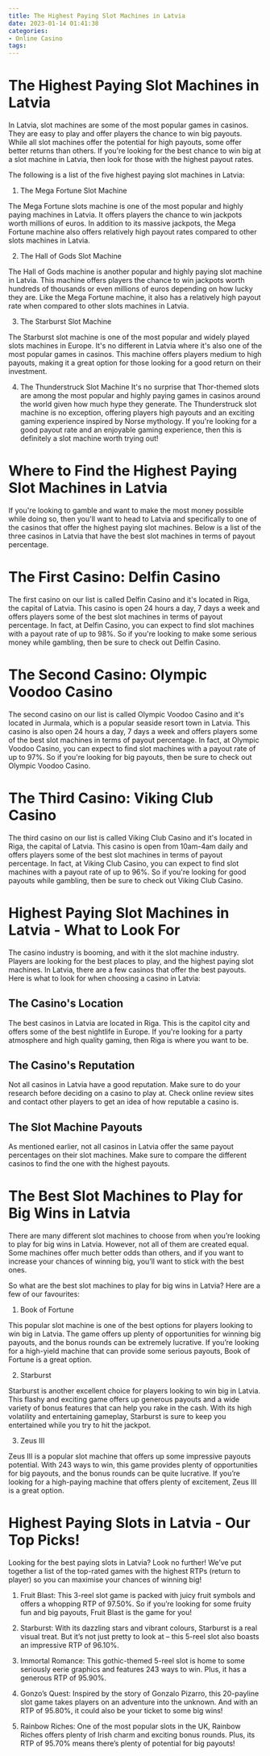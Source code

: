 ```yaml
---
title: The Highest Paying Slot Machines in Latvia
date: 2023-01-14 01:41:38
categories:
- Online Casino
tags:
---
```



#  The Highest Paying Slot Machines in Latvia

In Latvia, slot machines are some of the most popular games in casinos. They are easy to play and offer players the chance to win big payouts. While all slot machines offer the potential for high payouts, some offer better returns than others. If you're looking for the best chance to win big at a slot machine in Latvia, then look for those with the highest payout rates.

The following is a list of the five highest paying slot machines in Latvia:

1. The Mega Fortune Slot Machine

The Mega Fortune slots machine is one of the most popular and highly paying machines in Latvia. It offers players the chance to win jackpots worth millions of euros. In addition to its massive jackpots, the Mega Fortune machine also offers relatively high payout rates compared to other slots machines in Latvia.

2. The Hall of Gods Slot Machine

The Hall of Gods machine is another popular and highly paying slot machine in Latvia. This machine offers players the chance to win jackpots worth hundreds of thousands or even millions of euros depending on how lucky they are. Like the Mega Fortune machine, it also has a relatively high payout rate when compared to other slots machines in Latvia.

3. The Starburst Slot Machine

The Starburst slot machine is one of the most popular and widely played slots machines in Europe. It's no different in Latvia where it's also one of the most popular games in casinos. This machine offers players medium to high payouts, making it a great option for those looking for a good return on their investment.

4. The Thunderstruck Slot Machine
It's no surprise that Thor-themed slots are among the most popular and highly paying games in casinos around the world given how much hype they generate. The Thunderstruck slot machine is no exception, offering players high payouts and an exciting gaming experience inspired by Norse mythology. If you're looking for a good payout rate and an enjoyable gaming experience, then this is definitely a slot machine worth trying out!

#  Where to Find the Highest Paying Slot Machines in Latvia

If you're looking to gamble and want to make the most money possible while doing so, then you'll want to head to Latvia and specifically to one of the casinos that offer the highest paying slot machines. Below is a list of the three casinos in Latvia that have the best slot machines in terms of payout percentage.

# The First Casino: Delfin Casino

The first casino on our list is called Delfin Casino and it's located in Riga, the capital of Latvia. This casino is open 24 hours a day, 7 days a week and offers players some of the best slot machines in terms of payout percentage. In fact, at Delfin Casino, you can expect to find slot machines with a payout rate of up to 98%. So if you're looking to make some serious money while gambling, then be sure to check out Delfin Casino.

# The Second Casino: Olympic Voodoo Casino

The second casino on our list is called Olympic Voodoo Casino and it's located in Jurmala, which is a popular seaside resort town in Latvia. This casino is also open 24 hours a day, 7 days a week and offers players some of the best slot machines in terms of payout percentage. In fact, at Olympic Voodoo Casino, you can expect to find slot machines with a payout rate of up to 97%. So if you're looking for big payouts, then be sure to check out Olympic Voodoo Casino.

# The Third Casino: Viking Club Casino

The third casino on our list is called Viking Club Casino and it's located in Riga, the capital of Latvia. This casino is open from 10am-4am daily and offers players some of the best slot machines in terms of payout percentage. In fact, at Viking Club Casino, you can expect to find slot machines with a payout rate of up to 96%. So if you're looking for good payouts while gambling, then be sure to check out Viking Club Casino.

#  Highest Paying Slot Machines in Latvia - What to Look For

The casino industry is booming, and with it the slot machine industry. Players are looking for the best places to play, and the highest paying slot machines. In Latvia, there are a few casinos that offer the best payouts. Here is what to look for when choosing a casino in Latvia:

## The Casino's Location
The best casinos in Latvia are located in Riga. This is the capitol city and offers some of the best nightlife in Europe. If you're looking for a party atmosphere and high quality gaming, then Riga is where you want to be.

## The Casino's Reputation
Not all casinos in Latvia have a good reputation. Make sure to do your research before deciding on a casino to play at. Check online review sites and contact other players to get an idea of how reputable a casino is.

## The Slot Machine Payouts
As mentioned earlier, not all casinos in Latvia offer the same payout percentages on their slot machines. Make sure to compare the different casinos to find the one with the highest payouts.

#  The Best Slot Machines to Play for Big Wins in Latvia

There are many different slot machines to choose from when you’re looking to play for big wins in Latvia. However, not all of them are created equal. Some machines offer much better odds than others, and if you want to increase your chances of winning big, you’ll want to stick with the best ones.

So what are the best slot machines to play for big wins in Latvia? Here are a few of our favourites:

1. Book of Fortune

This popular slot machine is one of the best options for players looking to win big in Latvia. The game offers up plenty of opportunities for winning big payouts, and the bonus rounds can be extremely lucrative. If you’re looking for a high-yield machine that can provide some serious payouts, Book of Fortune is a great option.

2. Starburst

Starburst is another excellent choice for players looking to win big in Latvia. This flashy and exciting game offers up generous payouts and a wide variety of bonus features that can help you rake in the cash. With its high volatility and entertaining gameplay, Starburst is sure to keep you entertained while you try to hit the jackpot.

3. Zeus III

Zeus III is a popular slot machine that offers up some impressive payouts potential. With 243 ways to win, this game provides plenty of opportunities for big payouts, and the bonus rounds can be quite lucrative. If you’re looking for a high-paying machine that offers plenty of excitement, Zeus III is a great option.

#  Highest Paying Slots in Latvia - Our Top Picks!

Looking for the best paying slots in Latvia? Look no further! We’ve put together a list of the top-rated games with the highest RTPs (return to player) so you can maximise your chances of winning big!

1. Fruit Blast: This 3-reel slot game is packed with juicy fruit symbols and offers a whopping RTP of 97.50%. So if you’re looking for some fruity fun and big payouts, Fruit Blast is the game for you!

2. Starburst: With its dazzling stars and vibrant colours, Starburst is a real visual treat. But it’s not just pretty to look at – this 5-reel slot also boasts an impressive RTP of 96.10%.

3. Immortal Romance: This gothic-themed 5-reel slot is home to some seriously eerie graphics and features 243 ways to win. Plus, it has a generous RTP of 95.90%.

4. Gonzo’s Quest: Inspired by the story of Gonzalo Pizarro, this 20-payline slot game takes players on an adventure into the unknown. And with an RTP of 95.80%, it could also be your ticket to some big wins!

5. Rainbow Riches: One of the most popular slots in the UK, Rainbow Riches offers plenty of Irish charm and exciting bonus rounds. Plus, its RTP of 95.70% means there’s plenty of potential for big payouts!